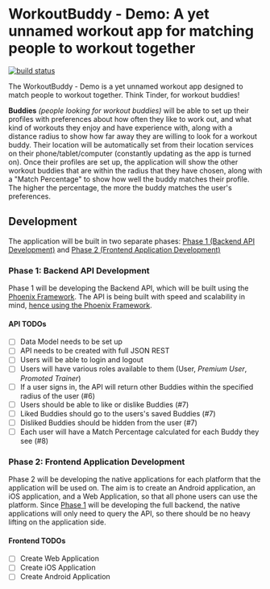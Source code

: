 # WorkoutBuddy - Demo: A yet unnamed workout app for matching people to workout together

[![build status](https://gitlab.com/daVinciCEB/unnamed-workout-app/badges/master/build.svg)](https://gitlab.com/daVinciCEB/unnamed-workout-app/commits/master)

The WorkoutBuddy - Demo is a yet unnamed workout app designed to match people to workout together. Think Tinder, for workout buddies!

**Buddies** *(people looking for workout buddies)* will be able to set up their profiles with preferences about how often they like to work out, and what kind of workouts they enjoy and have experience with, along with a distance radius to show how far away they are willing to look for a workout buddy. Their location will be automatically set from their location services on their phone/tablet/computer (constantly updating as the app is turned on). Once their profiles are set up, the application will show the other workout buddies that are within the radius that they have chosen, along with a "Match Percentage" to show how well the buddy matches their profile. The higher the percentage, the more the buddy matches the user's preferences.

## Development

The application will be built in two separate phases: [Phase 1 (Backend API Development)](#phase-1-backend-api-development) and [Phase 2 (Frontend Application Development)](#phase-2-frontend-application-development)

### Phase 1: Backend API Development

Phase 1 will be developing the Backend API, which will be built using the [Phoenix Framework](http://phoenixframework.org/). The API is being built with speed and scalability in mind, [hence using the Phoenix Framework](http://www.phoenixframework.org/blog/the-road-to-2-million-websocket-connections).

#### API TODOs

- [ ] Data Model needs to be set up
- [ ] API needs to be created with full JSON REST
- [ ] Users will be able to login and logout
- [ ] Users will have various roles available to them (User, *Premium User*, *Promoted Trainer*)
- [ ] If a user signs in, the API will return other Buddies within the specified radius of the user (#6)
- [ ] Users should be able to like or dislike Buddies (#7)
- [ ] Liked Buddies should go to the users's saved Buddies (#7)
- [ ] Disliked Buddies should be hidden from the user (#7)
- [ ] Each user will have a Match Percentage calculated for each Buddy they see (#8)

### Phase 2: Frontend Application Development

Phase 2 will be developing the native applications for each platform that the application will be used on. The aim is to create an Android application, an iOS application, and a Web Application, so that all phone users can use the platform. Since [Phase 1](#phase-1-backend-api-development) will be developing the full backend, the native applications will only need to query the API, so there should be no heavy lifting on the application side.

#### Frontend TODOs
- [ ] Create Web Application
- [ ] Create iOS Application
- [ ] Create Android Application